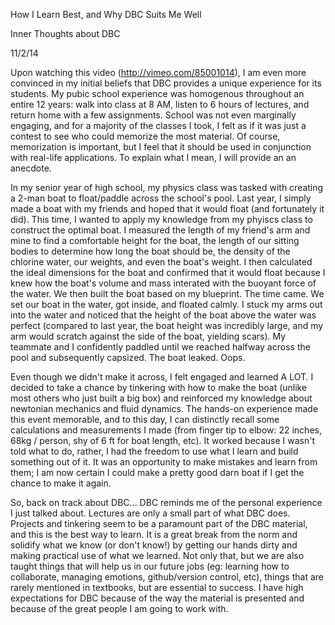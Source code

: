 How I Learn Best, and Why DBC Suits Me Well

Inner Thoughts about DBC

11/2/14

Upon watching this video (http://vimeo.com/85001014), I am even more convinced in my initial beliefs that DBC provides a unique
experience for its students. My pubic school experience was homogenous throughout an entire 12 years: walk into class at 8 AM, listen
to 6 hours of lectures, and return home with a few assignments. School was not even marginally engaging, and for a majority of 
the classes I took, I felt as if it was just a contest to see who could memorize the most material. Of course, memorization is
important, but I feel that it should be used in conjunction with real-life applications. To explain what I mean, I will provide 
an an anecdote.

In my senior year of high school, my physics class was tasked with creating a 2-man boat to float/paddle across the school's pool. Last year, 
I simply made a boat with my friends and hoped that it would float (and fortunately it did). This time, I wanted to apply my knowledge
from my phyiscs class to construct the optimal boat. I measured the length of my friend's arm and mine to find a comfortable 
height for the boat, the length of our sitting bodies to determine how long the boat should be, the density of the chlorine water,
our weights, and even the boat's weight. I then calculated the ideal dimensions for the boat and confirmed that it would float 
because I knew how the boat's volume and mass interated with the buoyant force of the water. We then built the boat based on my blueprint.
The time came. We set our boat in the water, got inside, and floated calmly. I stuck my arms out into the water and noticed
that the height of the boat above the water was perfect (compared to last year, the boat height was incredibly large, and my
arm would scratch against the side of the boat, yielding scars). My teammate and I confidently paddled until we reached halfway across
the pool and subsequently capsized. The boat leaked. Oops. 

Even though we didn't make it across, I felt engaged and learned A LOT. I decided to take a chance by tinkering with how to
make the boat (unlike most others who just built a big box) and reinforced my knowledge about newtonian mechanics and fluid
dynamics. The hands-on experience made this event memorable, and to this day, I can distinctly recall some calculations
and measurements I made (from finger tip to elbow: 22 inches, 68kg / person, shy of 6 ft for boat length, etc). It worked
because I wasn't told what to do, rather, I had the freedom to use what I learn and build something out of it. It was an opportunity
to make mistakes and learn from them; I am now certain I could make a pretty good darn boat if I get the chance to make it again.

So, back on track about DBC... DBC reminds me of the personal experience I just talked about. Lectures are only a small part of what DBC does.
Projects and tinkering seem to be a paramount part of the DBC material, and this is the best way to learn. It is a great break from the norm
and solidify what we know (or don't know!) by getting our hands dirty and making practical use of what we learned. Not only that, 
but we are also taught things that will help us in our future jobs (eg: learning how to collaborate, managing emotions, github/version control, etc), 
things that are rarely mentioned in textbooks, but are essential to success. I have high expectations for DBC because of the
way the material is presented and because of the great people I am going to work with. 